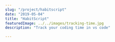 ```yaml
---
slug: "/project/habitscript"
date: "2019-05-04"
title: "HabitScript"
featuredImage: ../../images/tracking-time.jpg
description: "Track your coding time in vs code"

---
```


